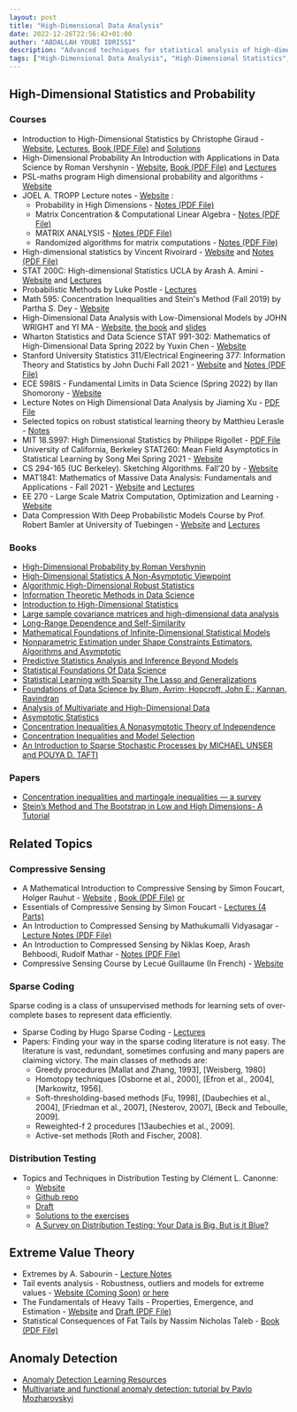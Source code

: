 ```yaml
---
layout: post
title: "High-Dimensional Data Analysis"
date: 2022-12-26T22:56:42+01:00
author: "ABDALLAH YOUBI IDRISSI"
description: "Advanced techniques for statistical analysis of high-dimensional data."
tags: ["High-Dimensional Data Analysis", "High-Dimensional Statistics", "High-Dimensional Probability"]
--- 
```


## High-Dimensional Statistics and Probability

### Courses

- Introduction to High-Dimensional Statistics by Christophe Giraud - [Website](https://www.imo.universite-paris-saclay.fr/~christophe.giraud/Orsay/HDPS.html), [Lectures](https://www.youtube.com/playlist?list=PLhH-yRX5JhWf1k73zFeGafkPDi0iyAuwu), [Book (PDF File)](https://www.imo.universite-paris-saclay.fr/~christophe.giraud/Orsay/Bookv3.pdf) and [Solutions](http://high-dimensional-statistics.wikidot.com/)
- High-Dimensional Probability An Introduction with Applications in Data Science by Roman Vershynin - [Website](https://www.math.uci.edu/~rvershyn/papers/HDP-book/HDP-book.html#), [Book (PDF File)](https://www.math.uci.edu/~rvershyn/papers/HDP-book/HDP-book.pdf) and [Lectures](https://www.math.uci.edu/~rvershyn/teaching/hdp/hdp.html)
- PSL-maths program High dimensional probability and algorithms - [Website](https://hdpa2019.sciencesconf.org/)
- JOEL A. TROPP Lecture notes - [Website](https://tropp.caltech.edu/courses.html) :
  - Probability in High Dimensions - [Notes (PDF File)](https://authors.library.caltech.edu/114267/1/Tro21-Probability-High-LN.pdf)
  - Matrix Concentration & Computational Linear Algebra - [Notes (PDF File)](https://tropp.caltech.edu/notes/Tro19-Matrix-Concentration-LN-corr.pdf)
  - MATRIX ANALYSIS - [Notes (PDF File)](https://tropp.caltech.edu/notes/Tro22-Matrix-Analysis-LN.pdf)
  - Randomized algorithms for matrix computations - [Notes (PDF File)](https://tropp.caltech.edu/notes/Tro20-Randomized-Algorithms-LN.pdf)
- High-dimensional statistics by Vincent Rivoirard - [Website](https://www.ceremade.dauphine.fr/~rivoirar/index.php?static4/teaching) and [Notes (PDF File)](https://www.ceremade.dauphine.fr/~rivoirar/Poly-Mash.pdf)
- STAT 200C: High-dimensional Statistics UCLA by Arash A. Amini - [Website](http://www.stat.ucla.edu/~arashamini/teaching/200c-s22) and [Lectures](https://www.youtube.com/playlist?list=PLN_qg0-2-0SzyrvojbW4UZQjVG1CnBFMd)
- Probabilistic Methods by Luke Postle - [Lectures](https://www.youtube.com/playlist?list=PL2BdWtDKMS6nRF72s3TOGyBqXwMVHYiLU)
- Math 595: Concentration Inequalities and Stein's Method (Fall 2019) by Partha S. Dey - [Website](https://faculty.math.illinois.edu/~psdey/Math595FA19.html)
- High-Dimensional Data Analysis with Low-Dimensional Models by JOHN WRIGHT and YI MA - [Website](https://book-wright-ma.github.io/), [the book](https://book-wright-ma.github.io/Book-WM-20210422.pdf) and [slides](https://book-wright-ma.github.io/Lecture-Slides/)
- Wharton Statistics and Data Science STAT 991-302: Mathematics of High-Dimensional Data Spring 2022 by Yuxin Chen - [Website](https://yuxinchen2020.github.io/stat991_math_data/lectures.html)
- Stanford University Statistics 311/Electrical Engineering 377: Information Theory and Statistics by John Duchi Fall 2021 - [Website](https://web.stanford.edu/class/stats311/) and [Notes (PDF File)](https://web.stanford.edu/class/stats311/lecture-notes.pdf)
- ECE 598IS - Fundamental Limits in Data Science (Spring 2022) by Ilan Shomorony - [Website](https://courses.grainger.illinois.edu/ece598is/sp2022/notes.html)
- Lecture Notes on High Dimensional Data Analysis by Jiaming Xu - [PDF File](https://people.duke.edu/~jx77/HDA.pdf)
- Selected topics on robust statistical learning theory by Matthieu Lerasle - [Notes](https://lerasle.perso.math.cnrs.fr/docs/RobustLearning.pdf)
- MIT 18.S997: High Dimensional Statistics by Philippe Rigollet - [PDF File](https://math.mit.edu/~rigollet/PDFs/RigNotes15.pdf)
- University of California, Berkeley STAT260: Mean Field Asymptotics in Statistical Learning by Song Mei Spring 2021 - [Website](https://www.stat.berkeley.edu/~songmei/Teaching/STAT260_Spring2021/index.html)
- CS 294-165 (UC Berkeley). Sketching Algorithms. Fall’20 by - [Website](https://www.sketchingbigdata.org/fall20/lec/)
- MAT1841: Mathematics of Massive Data Analysis: Fundamentals and Applications - Fall 2021 - [Website](https://courses.ywyu.net/MAT1841-2021-Fall/) and [Lectures](https://www.youtube.com/playlist?list=PLME5LqfUcYzltPyDe-nQgwXrabqDU3oRD)
- EE 270 - Large Scale Matrix Computation, Optimization and Learning - [Website](http://web.stanford.edu/class/ee270/)
- Data Compression With Deep Probabilistic Models Course by Prof. Robert Bamler at University of Tuebingen - [Website](https://robamler.github.io/teaching/compress21/) and [Lectures](https://www.youtube.com/playlist?list=PL05umP7R6ij0Mp1dW2HuXlb-UQIYnv8xK)

### Books

- [High-Dimensional Probability by Roman Vershynin](https://www.math.uci.edu/~rvershyn/papers/HDP-book/HDP-book.html)
- [High-Dimensional Statistics A Non-Asymptotic Viewpoint](https://www.cambridge.org/core/books/highdimensional-statistics/8A91ECEEC38F46DAB53E9FF8757C7A4E)
- [Algorithmic High-Dimensional Robust Statistics](https://sites.google.com/view/ars-book/home?authuser=0)
- [Information Theoretic Methods in Data Science](https://www.cambridge.org/core/books/informationtheoretic-methods-in-data-science/BC0340683CDB63CCFF73A41FE5E53E4C)
- [Introduction to High-Dimensional Statistics](https://www.imo.universite-paris-saclay.fr/~christophe.giraud/Orsay/Bookv3.pdf)
- [Large sample covariance matrices and high-dimensional data analysis](https://www.cambridge.org/core/books/large-sample-covariance-matrices-and-highdimensional-data-analysis/9450C33A0FB19D1974FDB0B4CAF41040)
- [Long-Range Dependence and Self-Similarity](https://www.cambridge.org/core/books/longrange-dependence-and-selfsimilarity/EC0867FA235989C077341B00822BF829)
- [Mathematical Foundations of Infinite-Dimensional Statistical Models](http://www.statslab.cam.ac.uk/~nickl/Site/__files/FULLPDF.pdf)
- [Nonparametric Estimation under Shape Constraints Estimators, Algorithms and Asymptotic](https://www.cambridge.org/core/books/nonparametric-estimation-under-shape-constraints/881B662EEF5B5266E5E4D80E6153FCDA)
- [Predictive Statistics Analysis and Inference Beyond Models](https://www.cambridge.org/core/books/predictive-statistics/875021D46B2B7FF26F62E1B072105C50)
- [Statistical Foundations Of Data Science](https://www.routledge.com/Statistical-Foundations-of-Data-Science/Fan-Li-Zhang-Zou/p/book/9781466510845)
- [Statistical Learning with Sparsity The Lasso and Generalizations](https://hastie.su.domains/StatLearnSparsity_files/SLS_corrected_1.4.16.pdf)
- [Foundations of Data Science by Blum, Avrim; Hopcroft, John E.; Kannan, Ravindran](http://xn--webducation-dbb.com/wp-content/uploads/2020/01/Avrim-Blum-John-Hopcroft-Ravindran-Kannan-Foundations-Of-Data-Science-Cambridge-University-Press-2020.pdf)
- [Analysis of Multivariate and High-Dimensional Data](https://www.cambridge.org/core/books/analysis-of-multivariate-and-highdimensional-data/2BF8DE949E18E3A68001976784087816)
- [Asymptotic Statistics](https://www.cambridge.org/core/books/asymptotic-statistics/A3C7DAD3F7E66A1FA60E9C8FE132EE1D)
- [Concentration Inequalities A Nonasymptotic Theory of Independence](https://www.hse.ru/data/2016/11/24/1113029206/Concentration%20inequalities.pdf)
- [Concentration Inequalities and Model Selection](http://www.stat.ucla.edu/~ywu/research/documents/BOOKS/MassartConcentrationModelSelection.pdf)
- [An Introduction to Sparse Stochastic Processes by MICHAEL UNSER and POUYA D. TAFTI](https://www.cambridge.org/core/books/an-introduction-to-sparse-stochastic-processes/50CC72A0D3EBC9AAA8727B900BC64F8E)

### Papers

- [Concentration inequalities and martingale inequalities — a survey](https://mathweb.ucsd.edu/~fan/wp/concen.pdf)
- [Stein’s Method and The Bootstrap in Low and High Dimensions- A Tutorial](http://www.cs.cmu.edu/~aarti/SMLRG/Stein.pdf)

## Related Topics

### Compressive Sensing

- A Mathematical Introduction to Compressive Sensing by Simon Foucart, Holger Rauhut - [Website](https://link.springer.com/book/10.1007/978-0-8176-4948-7) , [Book (PDF File)](https://users.math.msu.edu/users/iwenmark/Teaching/MTH994/Holger_Simon_book.pdf) [or](http://www.stat.ucla.edu/~ywu/research/documents/BOOKS/CompressedMath.pdf)
- Essentials of Compressive Sensing by Simon Foucart - [Lectures (4 Parts)](https://www.youtube.com/playlist?list=PLul8LCT3AJqSQo3lr5RbwxJ92RsgRuDtx)
- An Introduction to Compressed Sensing by Mathukumalli Vidyasagar - [Lecture Notes (PDF File)](https://personal.utdallas.edu/~mxv091000/Fall-2016/6v80/CS-Notes.pdf)
- An Introduction to Compressed Sensing by Niklas Koep, Arash Behboodi, Rudolf Mathar - [Notes (PDF File)](https://arashbehboodi.github.io/src/papers/introduction_to_CS.pdf)
- Compressive Sensing Course by Lecué Guillaume (In French) - [Website](https://guillaume-lecue.faculty.essec.edu/teaching/cours-de-compressed-sensing)

### Sparse Coding

Sparse coding is a class of unsupervised methods for learning sets of over-complete bases to represent data efficiently.

- Sparse Coding by Hugo Sparse Coding - [Lectures](https://www.youtube.com/playlist?list=PL3YIdFDafNndxCE5KcKvaMG7S8I0LSXJG)
- Papers: Finding your way in the sparse coding literature is not easy. The literature is vast, redundant, sometimes confusing and many papers are claiming victory. The main classes of methods are:
  - Greedy procedures [Mallat and Zhang, 1993], [Weisberg, 1980]
  - Homotopy techniques [Osborne et al., 2000], [Efron et al., 2004], [Markowitz, 1956].
  - Soft-thresholding-based methods [Fu, 1998], [Daubechies et al., 2004], [Friedman et al., 2007], [Nesterov, 2007], [Beck and Teboulle, 2009].
  - Reweighted-f 2 procedures [13aubechies et al., 2009].
  - Active-set methods [Roth and Fischer, 2008].

### Distribution Testing

- Topics and Techniques in Distribution Testing by Clément L. Canonne:
  - [Website](https://ccanonne.github.io/survey-topics-dt.html)
  - [Github repo](https://github.com/ccanonne/survey-dt-fnt-cit)
  - [Draft](https://ccanonne.github.io/files/misc/main-survey-fnt.pdf)
  - [Solutions to the exercises](https://ccanonne.github.io/files/misc/main-survey-exercises.pdf)
  - [A Survey on Distribution Testing: Your Data is Big. But is it Blue?](https://theoryofcomputing.org/articles/gs009/)

## Extreme Value Theory

- Extremes by A. Sabourin - [Lecture Notes](https://helios2.mi.parisdescartes.fr/~asabouri/extremes-cours/poly.pdf)
- Tail events analysis - Robustness, outliers and models for extreme values - [Website (Coming Soon)](https://helios2.mi.parisdescartes.fr/~asabouri/extremesM2DS/extremesM2DS.html) [or here](https://perso.telecom-paristech.fr/mozharovskyi/index.php/teaching/)
- The Fundamentals of Heavy Tails - Properties, Emergence, and Estimation - [Website](https://adamwierman.com/book/) and [Draft (PDF File)](https://adamwierman.com/wp-content/uploads/2021/05/book-05-11.pdf)
- Statistical Consequences of Fat Tails by Nassim Nicholas Taleb - [Book (PDF File)](https://arxiv.org/pdf/2001.10488.pdf)

## Anomaly Detection

- [Anomaly Detection Learning Resources](https://github.com/yzhao062/anomaly-detection-resources)
- [Multivariate and functional anomaly detection: tutorial by Pavlo Mozharovskyi](https://perso.telecom-paristech.fr/mozharovskyi/index.php/teaching/)

